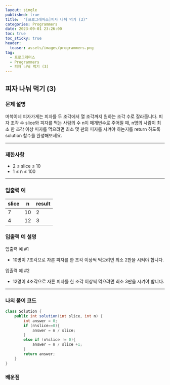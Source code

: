 ```yaml
---
layout: single
published: true
title:  "[프로그래머스]피자 나눠 먹기 (3)"
categories: Programmers
date: 2023-09-01 23:26:00
toc: true
toc_sticky: true
header:
  teaser: assets/images/programmers.png
tag:   
  - 프로그래머스
  - Programmers
  - 피자 나눠 먹기 (3)
---
```


## 피자 나눠 먹기 (3)

### 문제 설명
머쓱이네 피자가게는 피자를 두 조각에서 열 조각까지 원하는 조각 수로 잘라줍니다. 피자 조각 수 slice와 피자를 먹는 사람의 수 n이 매개변수로 주어질 때, n명의 사람이 최소 한 조각 이상 피자를 먹으려면 최소 몇 판의 피자를 시켜야 하는지를 return 하도록 solution 함수를 완성해보세요.

----------------

### 제한사항

* 2 ≤ slice ≤ 10
* 1 ≤ n ≤ 100



----------------

### 입출력 예

|slice  |n    |result|
|---|---|---|
|7|	10| 2|
|4|	12| 3|


### 입출력 예 설명

입출력 예 #1
* 10명이 7조각으로 자른 피자를 한 조각 이상씩 먹으려면 최소 2판을 시켜야 합니다.
  
입출력 예 #2
* 12명이 4조각으로 자른 피자를 한 조각 이상씩 먹으려면 최소 3판을 시켜야 합니다.




----------------

### 나의 풀이 코드

```java
class Solution {
    public int solution(int slice, int n) {
        int answer = 0;
        if (n%slice==0){
            answer = n / slice;
        }
        else if (n%slice != 0){
            answer = n / slice +1;
        }
        return answer;
    }
}
```
<p>

</p>



### 배운점


